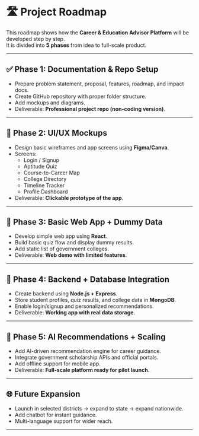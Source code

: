 # 🛣️ Project Roadmap

This roadmap shows how the **Career & Education Advisor Platform** will be developed step by step.  
It is divided into **5 phases** from idea to full-scale product.

---

## ✅ Phase 1: Documentation & Repo Setup
- Prepare problem statement, proposal, features, roadmap, and impact docs.  
- Create GitHub repository with proper folder structure.  
- Add mockups and diagrams.  
- Deliverable: **Professional project repo (non-coding version)**.  

---

## 🚧 Phase 2: UI/UX Mockups
- Design basic wireframes and app screens using **Figma/Canva**.  
- Screens:  
  - Login / Signup  
  - Aptitude Quiz  
  - Course-to-Career Map  
  - College Directory  
  - Timeline Tracker  
  - Profile Dashboard  
- Deliverable: **Clickable prototype of the app**.  

---

## 🚧 Phase 3: Basic Web App + Dummy Data
- Develop simple web app using **React**.  
- Build basic quiz flow and display dummy results.  
- Add static list of government colleges.  
- Deliverable: **Web demo with limited features**.  

---

## 🚧 Phase 4: Backend + Database Integration
- Create backend using **Node.js + Express**.  
- Store student profiles, quiz results, and college data in **MongoDB**.  
- Enable login/signup and personalized recommendations.  
- Deliverable: **Working app with real data storage**.  

---

## 🚧 Phase 5: AI Recommendations + Scaling
- Add AI-driven recommendation engine for career guidance.  
- Integrate government scholarship APIs and official portals.  
- Add offline support for mobile app.  
- Deliverable: **Full-scale platform ready for pilot launch**.  

---

## 🌐 Future Expansion
- Launch in selected districts → expand to state → expand nationwide.  
- Add chatbot for instant guidance.  
- Multi-language support for wider reach.  

---
